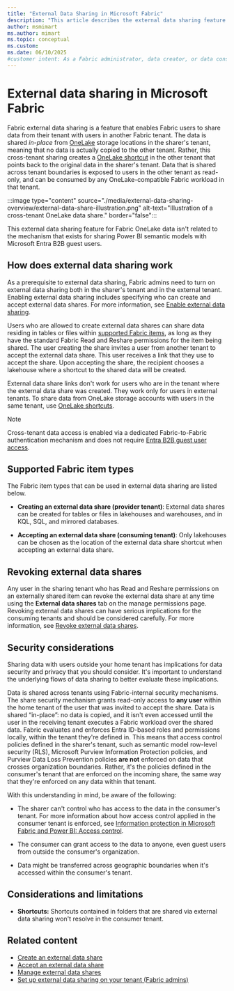 ```yaml
---
title: "External Data Sharing in Microsoft Fabric"
description: "This article describes the external data sharing feature in Microsoft Fabric."
author: msmimart
ms.author: mimart
ms.topic: conceptual
ms.custom:
ms.date: 06/10/2025
#customer intent: As a Fabric administrator, data creator, or data consumer, I want to learn about sharing data stored in OneLake from one tenant to another, so that data doesn't have to be copied when it is shared.
---
```


# External data sharing in Microsoft Fabric

Fabric external data sharing is a feature that enables Fabric users to share data from their tenant with users in another Fabric tenant. The data is shared *in-place* from [OneLake](../onelake/onelake-overview.md) storage locations in the sharer's tenant, meaning that no data is actually copied to the other tenant. Rather, this cross-tenant sharing creates a [OneLake shortcut](../onelake/onelake-shortcuts.md) in the other tenant that points back to the original data in the sharer's tenant. Data that is shared across tenant boundaries is exposed to users in the other tenant as read-only, and can be consumed by any OneLake-compatible Fabric workload in that tenant.

:::image type="content" source="./media/external-data-sharing-overview/external-data-share-illustration.png" alt-text="Illustration of a cross-tenant OneLake data share." border="false":::

This external data sharing feature for Fabric OneLake data isn't related to the mechanism that exists for sharing Power BI semantic models with Microsoft Entra B2B guest users.

## How does external data sharing work

As a prerequisite to external data sharing, Fabric admins need to turn on external data sharing both in the sharer's tenant and in the external tenant. Enabling external data sharing includes specifying who can create and accept external data shares. For more information, see [Enable external data sharing](./external-data-sharing-enable.md).

Users who are allowed to create external data shares can share data residing in tables or files within [supported Fabric items](#supported-fabric-item-types), as long as they have the standard Fabric Read and Reshare permissions for the item being shared. The user creating the share invites a user from another tenant to accept the external data share. This user receives a link that they use to accept the share. Upon accepting the share, the recipient chooses a lakehouse where a shortcut to the shared data will be created.

External data share links don't work for users who are in the tenant where the external data share was created. They work only for users in external tenants. To share data from OneLake storage accounts with users in the same tenant, use [OneLake shortcuts](../onelake/onelake-shortcuts.md).

> [!NOTE]
> Cross-tenant data access is enabled via a dedicated Fabric-to-Fabric authentication mechanism and does not require [Entra B2B guest user access](/power-bi/enterprise/service-admin-azure-ad-b2b).

## Supported Fabric item types

The Fabric item types that can be used in external data sharing are listed below.

* **Creating an external data share (provider tenant)**: External data shares can be created for tables or files in lakehouses and warehouses, and in KQL, SQL, and mirrored databases.

* **Accepting an external data share (consuming tenant)**: Only lakehouses can be chosen as the location of the external data share shortcut when accepting an external data share.

## Revoking external data shares

Any user in the sharing tenant who has Read and Reshare permissions on an externally shared item can revoke the external data share at any time using the **External data shares** tab on the manage permissions page. Revoking external data shares can have serious implications for the consuming tenants and should be considered carefully. For more information, see [Revoke external data shares](./external-data-sharing-manage.md#revoke-external-data-shares).

## Security considerations

Sharing data with users outside your home tenant has implications for data security and privacy that you should consider. It's important to understand the underlying flows of data sharing to better evaluate these implications.

Data is shared across tenants using Fabric-internal security mechanisms. The share security mechanism grants read-only access to **any user** within the home tenant of the user that was invited to accept the share. Data is shared “in-place”: no data is copied, and it isn't even accessed until the user in the receiving tenant executes a Fabric workload over the shared data. Fabric evaluates and enforces Entra ID-based roles and permissions locally, within the tenant they're defined in. This means that access control policies defined in the sharer's tenant, such as semantic model row-level security (RLS), Microsoft Purview Information Protection policies, and Purview Data Loss Prevention policies **are not** enforced on data that crosses organization boundaries. Rather, it's the policies defined in the consumer's tenant that are enforced on the incoming share, the same way that they're enforced on any data within that tenant.

With this understanding in mind, be aware of the following:

* The sharer can't control who has access to the data in the consumer's tenant. For more information about how access control applied in the consumer tenant is enforced, see [Information protection in Microsoft Fabric and Power BI: Access control](/fabric/governance/information-protection#access-control).

* The consumer can grant access to the data to anyone, even guest users from outside the consumer's organization.

* Data might be transferred across geographic boundaries when it's accessed within the consumer's tenant.

## Considerations and limitations

* **Shortcuts:** Shortcuts contained in folders that are shared via external data sharing won't resolve in the consumer tenant.

## Related content

* [Create an external data share](./external-data-sharing-create.md)
* [Accept an external data share](./external-data-sharing-accept.md)
* [Manage external data shares](./external-data-sharing-manage.md)
* [Set up external data sharing on your tenant (Fabric admins)](./external-data-sharing-enable.md)
